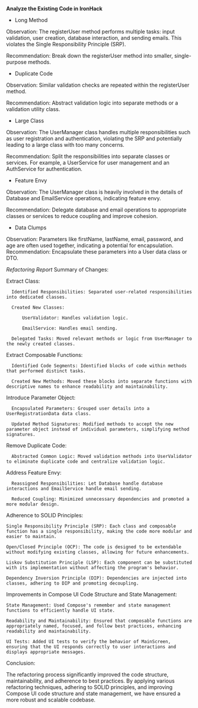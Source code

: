 **Analyze the Existing Code in IronHack**

* Long Method

Observation: The registerUser method performs multiple tasks: input validation, user creation, database interaction, and sending emails. This violates the Single Responsibility Principle (SRP).

Recommendation: Break down the registerUser method into smaller, single-purpose methods.

* Duplicate Code

Observation: Similar validation checks are repeated within the registerUser method.

Recommendation: Abstract validation logic into separate methods or a validation utility class.

* Large Class

Observation: The UserManager class handles multiple responsibilities such as user registration and authentication, violating the SRP and potentially leading to a large class with too many concerns.

Recommendation: Split the responsibilities into separate classes or services. For example, a UserService for user management and an AuthService for authentication.

* Feature Envy

Observation: The UserManager class is heavily involved in the details of Database and EmailService operations, indicating feature envy.

Recommendation: Delegate database and email operations to appropriate classes or services to reduce coupling and improve cohesion.

* Data Clumps

Observation: Parameters like firstName, lastName, email, password, and age are often used together, indicating a potential for encapsulation.
Recommendation: Encapsulate these parameters into a User data class or DTO.

*Refactoring Report*
Summary of Changes:

  Extract Class:

      Identified Responsibilities: Separated user-related responsibilities into dedicated classes.

      Created New Classes:

          UserValidator: Handles validation logic.

          EmailService: Handles email sending.

      Delegated Tasks: Moved relevant methods or logic from UserManager to the newly created classes.

  Extract Composable Functions:

      Identified Code Segments: Identified blocks of code within methods that performed distinct tasks.

      Created New Methods: Moved these blocks into separate functions with descriptive names to enhance readability and maintainability.

  Introduce Parameter Object:

      Encapsulated Parameters: Grouped user details into a UserRegistrationData data class.

      Updated Method Signatures: Modified methods to accept the new parameter object instead of individual parameters, simplifying method signatures.

  Remove Duplicate Code:

      Abstracted Common Logic: Moved validation methods into UserValidator to eliminate duplicate code and centralize validation logic.

  Address Feature Envy:

      Reassigned Responsibilities: Let Database handle database interactions and EmailService handle email sending.

      Reduced Coupling: Minimized unnecessary dependencies and promoted a more modular design.

Adherence to SOLID Principles:

    Single Responsibility Principle (SRP): Each class and composable function has a single responsibility, making the code more modular and easier to maintain.

    Open/Closed Principle (OCP): The code is designed to be extendable without modifying existing classes, allowing for future enhancements.

    Liskov Substitution Principle (LSP): Each component can be substituted with its implementation without affecting the program's behavior.

    Dependency Inversion Principle (DIP): Dependencies are injected into classes, adhering to DIP and promoting decoupling.

Improvements in Compose UI Code Structure and State Management:

    State Management: Used Compose's remember and state management functions to efficiently handle UI state.

    Readability and Maintainability: Ensured that composable functions are appropriately named, focused, and follow best practices, enhancing readability and maintainability.

    UI Tests: Added UI tests to verify the behavior of MainScreen, ensuring that the UI responds correctly to user interactions and displays appropriate messages.

Conclusion:

The refactoring process significantly improved the code structure, maintainability, and adherence to best practices. 
By applying various refactoring techniques, adhering to SOLID principles, and improving Compose UI code structure and state management, we have ensured a more robust and scalable codebase.

